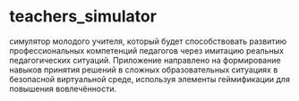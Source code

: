 # teachers_simulator
симулятор молодого учителя, который будет способствовать развитию профессиональных компетенций педагогов через имитацию реальных педагогических ситуаций. Приложение направлено на формирование навыков принятия решений в сложных образовательных ситуациях в безопасной виртуальной среде, используя элементы геймификации для повышения вовлечённости. 
